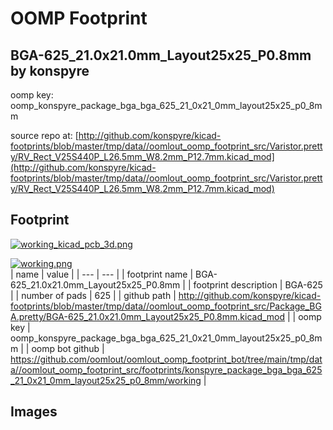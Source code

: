 # OOMP Footprint  
## BGA-625_21.0x21.0mm_Layout25x25_P0.8mm  by konspyre  
  
oomp key: oomp_konspyre_package_bga_bga_625_21_0x21_0mm_layout25x25_p0_8mm  
  
source repo at: [http://github.com/konspyre/kicad-footprints/blob/master/tmp/data//oomlout_oomp_footprint_src/Varistor.pretty/RV_Rect_V25S440P_L26.5mm_W8.2mm_P12.7mm.kicad_mod](http://github.com/konspyre/kicad-footprints/blob/master/tmp/data//oomlout_oomp_footprint_src/Varistor.pretty/RV_Rect_V25S440P_L26.5mm_W8.2mm_P12.7mm.kicad_mod)  
## Footprint  
  
[![working_kicad_pcb_3d.png](working_kicad_pcb_3d_600.png)](working_kicad_pcb_3d.png)  
  
[![working.png](working_600.png)](working.png)  
| name | value | 
| --- | --- | 
| footprint name | BGA-625_21.0x21.0mm_Layout25x25_P0.8mm | 
| footprint description | BGA-625 | 
| number of pads | 625 | 
| github path | http://github.com/konspyre/kicad-footprints/blob/master/tmp/data//oomlout_oomp_footprint_src/Package_BGA.pretty/BGA-625_21.0x21.0mm_Layout25x25_P0.8mm.kicad_mod | 
| oomp key | oomp_konspyre_package_bga_bga_625_21_0x21_0mm_layout25x25_p0_8mm | 
| oomp bot github | https://github.com/oomlout/oomlout_oomp_footprint_bot/tree/main/tmp/data//oomlout_oomp_footprint_src/footprints/konspyre_package_bga_bga_625_21_0x21_0mm_layout25x25_p0_8mm/working | 
## Images  
